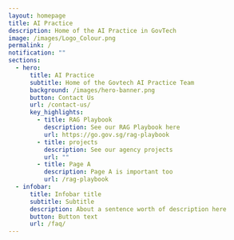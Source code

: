 ```yaml
---
layout: homepage
title: AI Practice
description: Home of the AI Practice in GovTech
image: /images/Logo_Colour.png
permalink: /
notification: ""
sections:
  - hero:
      title: AI Practice
      subtitle: Home of the Govtech AI Practice Team
      background: /images/hero-banner.png
      button: Contact Us
      url: /contact-us/
      key_highlights:
        - title: RAG Playbook
          description: See our RAG Playbook here
          url: https://go.gov.sg/rag-playbook
        - title: projects
          description: See our agency projects
          url: ""
        - title: Page A
          description: Page A is important too
          url: /rag-playbook
  - infobar:
      title: Infobar title
      subtitle: Subtitle
      description: About a sentence worth of description here
      button: Button text
      url: /faq/
---
```

